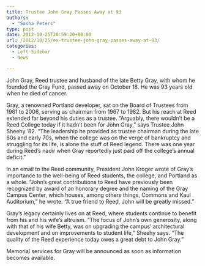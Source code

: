 ```yaml
---
title: Trustee John Gray Passes Away at 93
authors: 
  - "Sasha Peters"
type: post
date: 2012-10-25T20:59:20+00:00
url: /2012/10/25/ex-trustee-john-gray-passes-away-at-93/
categories:
  - Left Sidebar
  - News

---
```

John Gray, Reed trustee and husband of the late Betty Gray, with whom he founded the Gray Fund, passed away on October 18. He was 93 years old when he died of cancer.

Gray, a renowned Portland developer, sat on the Board of Trustees from 1961 to 2006, serving as chairman from 1967 to 1982. But his reach at Reed extended far beyond his duties as a trustee. “Arguably, there wouldn&#8217;t be a Reed College today if it hadn&#8217;t been for John Gray,” says Trustee John Sheehy ’82. “The leadership he provided as trustee chairman during the late 60s and early 70s, when the college was on the verge of bankruptcy and struggling for its life, is alone the stuff of Reed legend. There was one year during Reed&#8217;s nadir when Gray reportedly just paid off the college&#8217;s annual deficit.”

In an email to the Reed community, President John Kroger wrote of Gray’s importance to the well-being of Reed students, the college, and Portland as a whole. “John&#8217;s great contributions to Reed have previously been recognized by award of an honorary degree and the naming of the Gray Campus Center, which houses, among others things, Commons and Kaul Auditorium,” he wrote. “A true friend to Reed, John will be greatly missed.”

Gray’s legacy certainly lives on at Reed, where students continue to benefit from his and his wife’s altruism. “The focus of John&#8217;s own generosity, along with that of his wife Betty, was on upgrading the campus&#8217; architectural development and on improvements to student life,” Sheehy says. “The quality of the Reed experience today owes a great debt to John Gray.”

Memorial services for Gray will be announced as soon as information becomes available.